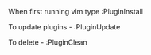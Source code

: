 When first running vim type :PluginInstall

To update plugins - :PluginUpdate

To delete - :PluginClean
